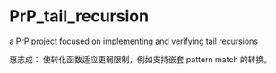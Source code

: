 # PrP_tail_recursion
a PrP project focused on implementing and verifying tail recursions

惠志成：
使转化函数适应更弱限制，例如支持嵌套 pattern match 的转换。